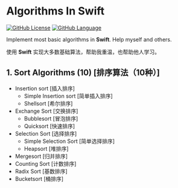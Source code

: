 # Algorithms In Swift

[![GitHub License](https://img.shields.io/badge/license-MIT-blue.svg)](https://github.com/KevinAo22/Algorithms-In-Swift/blob/master/LICENSE)    [![GitHub Language](https://img.shields.io/badge/language-Swift%204-orange.svg)](https://swift.org)

Implement most basic algorithms in **Swift**. Help myself and others.

使用 **Swift** 实现大多数基础算法，帮助我重温，也帮助他人学习。

## 1. Sort Algorithms (10) [排序算法（10种）]

- Insertion sort [插入排序]
    - Simple Insertion sort [简单插入排序]
    - Shellsort [希尔排序]
- Exchange Sort [交换排序]
    - Bubblesort [冒泡排序]
    - Quicksort [快速排序]
- Selection Sort [选择排序]
    - Simple Selection Sort [简单选择排序]
    - Heapsort [堆排序]
- Mergesort [归并排序]
- Counting Sort [计数排序]
- Radix Sort [基数排序]
- Bucketsort [桶排序]